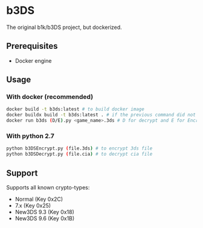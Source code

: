 # b3DS
The original b1k/b3DS project, but dockerized.

## Prerequisites
* Docker engine

## Usage

### With docker (recommended)
```sh
docker build -t b3ds:latest # to build docker image
docker buildx build -t b3ds:latest . # if the previous command did not succeed
docker run b3ds (D/E).py <game_name>.3ds # D for decrypt and E for Encrypt followed by the game file name
```

### With python 2.7
```sh
python b3DSEncrypt.py (file.3ds) # to encrypt 3ds file
python b3DSDecrypt.py (file.cia) # to decrypt cia file
```
## Support
Supports all known crypto-types:

* Normal (Key 0x2C)
* 7.x (Key 0x25)
* New3DS 9.3 (Key 0x18)
* New3DS 9.6 (Key 0x1B)
